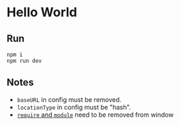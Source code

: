 # Hello World

## Run

```
npm i
npm run dev
```

## Notes

- `baseURL` in config must be removed.
- `locationType` in config must be "hash".
- [`require` and `module`][removeRequire] need to be removed from window

[removeRequire]: https://github.com/usecanvas/ember-electron/blob/7792722761301617a2bc685413e2261b227fc328/app/index.html#L10-L14
